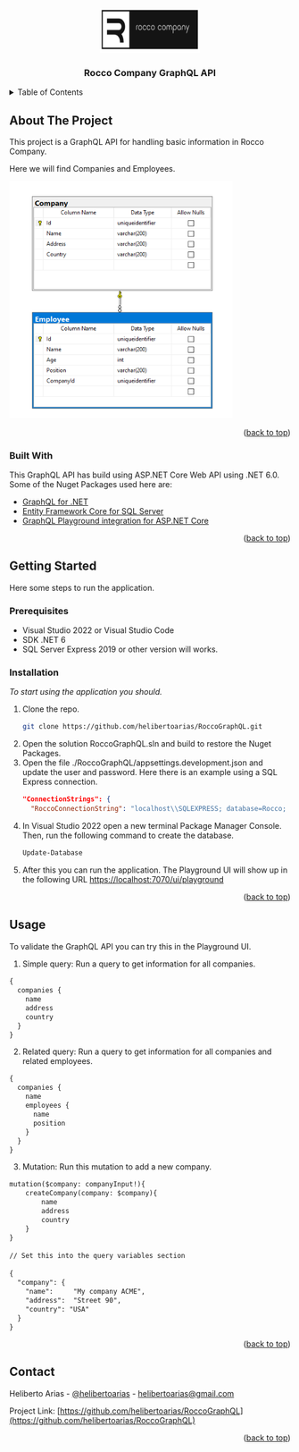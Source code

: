  

 



<!-- PROJECT LOGO -->
<br />
<div align="center">
  <a href="https://github.com/HelibertoArias/RoccoGraphQL">
    <img src="images/logo.png" alt="Logo" width="180" height="80">
  </a>

  <h3 align="center">Rocco Company GraphQL API</h3>
 


</div>
<!-- TABLE OF CONTENTS -->
<details>
  <summary>Table of Contents</summary>
  <ol>
    <li>
      <a href="#about-the-project">About The Project</a>
      <ul>
        <li><a href="#built-with">Built With</a></li>
      </ul>
    </li>
    <li>
      <a href="#getting-started">Getting Started</a>
      <ul>
        <li><a href="#prerequisites">Prerequisites</a></li>
        <li><a href="#installation">Installation</a></li>
      </ul>
    </li>
    <li><a href="#usage">Usage</a></li>
    <li><a href="#contact">Contact</a></li>
   
  </ol>
</details>



<!-- ABOUT THE PROJECT -->
## About The Project

This project is a GraphQL API for handling basic information in Rocco Company.

Here we will find Companies and Employees.

   <img src="images/rocco-database-diagram.png" alt="Database" width="400" >


<p align="right">(<a href="#top">back to top</a>)</p>



### Built With

This GraphQL API has build using ASP.NET Core Web API using .NET 6.0. 
Some of the Nuget Packages used here are:

- [GraphQL for .NET](https://www.nuget.org/packages/GraphQL/)
- [Entity Framework Core for SQL Server](https://www.nuget.org/packages/Microsoft.EntityFrameworkCore.SqlServer)
- [GraphQL Playground integration for ASP.NET Core](https://www.nuget.org/packages/GraphQL.Server.Ui.Playground)
 
<p align="right">(<a href="#top">back to top</a>)</p>



<!-- GETTING STARTED -->
## Getting Started

Here some steps to run the application.


### Prerequisites

- Visual Studio 2022 or Visual Studio Code
- SDK .NET 6
- SQL Server Express 2019 or other version will works.

### Installation

_To start using the application you should._

1. Clone the repo.
   ```sh
   git clone https://github.com/helibertoarias/RoccoGraphQL.git
   ```
2. Open the solution RoccoGraphQL.sln and build to restore the Nuget Packages.
3. Open the file ./RoccoGraphQL/appsettings.development.json and update the user and password. Here there is an example using a SQL Express connection.
    ```json
    "ConnectionStrings": {
      "RoccoConnectionString": "localhost\\SQLEXPRESS; database=Rocco; Integrated Security=true",
    ```
4. In Visual Studio 2022 open a new terminal Package Manager Console. Then, run the following command to create the database.
    ```cmd
    Update-Database
     ```
5. After this you can run the application. The Playground UI will show up in the following URL
 [https://localhost:7070/ui/playground](https://localhost:7070/ui/playground)


<p align="right">(<a href="#top">back to top</a>)</p>



<!-- USAGE EXAMPLES -->
## Usage

To validate the GraphQL API you can try this in the Playground UI.

1. Simple query: Run a query to get information for all companies.
```
{
  companies {
    name
    address
    country    
  }
}
```

2. Related query: Run a query to get information for all companies and related employees.
```
{
  companies {
    name
    employees {
      name
      position
    }  
  }
}
```

3. Mutation: Run this mutation to add a new company.

```
mutation($company: companyInput!){
    createCompany(company: $company){
        name
        address
        country
    }
}

// Set this into the query variables section

{
  "company": {
    "name":     "My company ACME",
    "address":  "Street 90",
    "country": "USA"
  }
}

```

<p align="right">(<a href="#top">back to top</a>)</p>


<!-- CONTACT -->
## Contact

Heliberto Arias - [@helibertoarias](https://twitter.com/helibertoarias) - helibertoarias@gmail.com

Project Link: [https://github.com/helibertoarias/RoccoGraphQL](https://github.com/helibertoarias/RoccoGraphQL)

<p align="right">(<a href="#top">back to top</a>)</p>


 
 